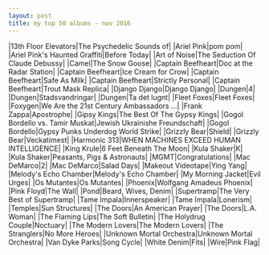 ```yaml
---
layout: post
title: my top 50 albums - nov 2016
---
```


|13th Floor Elevators|The Psychedelic Sounds of|
|Ariel Pink|pom pom|
|Ariel Pink's Haunted Graffiti|Before Today|
|Art of Noise|The Seduction Of Claude Debussy|
|Camel|The Snow Goose|
|Captain Beefheart|Doc at the Radar Station|
|Captain Beefheart|Ice Cream for Crow|
|Captain Beefheart|Safe As Milk|
|Captain Beefheart|Strictly Personal|
|Captain Beefheart|Trout Mask Replica|
|Django Django|Django Django|
|Dungen|4|
|Dungen|Stadsvandringar|
|Dungen|Ta det lugnt|
|Fleet Foxes|Fleet Foxes|
|Foxygen|We Are the 21st Century Ambassadors ...|
|Frank Zappa|Apostrophe|
|Gipsy Kings|The Best Of The Gypsy Kings|
|Gogol Bordello vs. Tamir Muskat|Jewish Ukrainishe Freundschaft|
|Gogol Bordello|Gypsy Punks Underdog World Strike|
|Grizzly Bear|Shield|
|Grizzly Bear|Veckatimest|
|Harmonic 313|WHEN MACHINES EXCEED HUMAN INTELLIGENCE|
|King Krule|6 Feet Beneath The Moon|
|Kula Shaker|K|
|Kula Shaker|Peasants, Pigs & Astronauts|
|MGMT|Congratulations|
|Mac DeMarco|2|
|Mac DeMarco|Salad Days|
|Makeout Videotape|Ying Yang|
|Melody's Echo Chamber|Melody's Echo Chamber|
|My Morning Jacket|Evil Urges|
|Os Mutantes|Os Mutantes|
|Phoenix|Wolfgang Amadeus Phoenix|
|Pink Floyd|The Wall|
|Pond|Beard, Wives, Denim|
|Supertramp|The Very Best of Supertramp|
|Tame Impala|Innerspeaker|
|Tame Impala|Lonerism|
|Temples|Sun Structures|
|The Doors|An American Prayer|
|The Doors|L.A. Woman|
|The Flaming Lips|The Soft Bulletin|
|The Holydrug Couple|Noctuary|
|The Modern Lovers|The Modern Lovers|
|The Stranglers|No More Heroes|
|Unknown Mortal Orchestra|Unknown Mortal Orchestra|
|Van Dyke Parks|Song Cycle|
|White Denim|Fits|
|Wire|Pink Flag|
